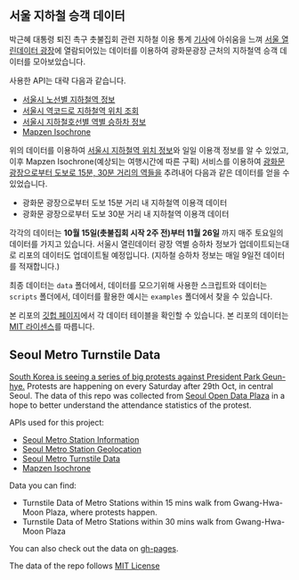 ## 서울 지하철 승객 데이터

박근혜 대통령 퇴진 촉구 촛불집회 관련 지하철 이용 통계 [기사](http://www.huffingtonpost.kr/2016/11/13/story_n_12936242.html)에 아쉬움을 느껴 [서울 열린데이터 광장](http://data.seoul.go.kr/)에 열람되어있는 데이터를 이용하여 광화문광장 근처의 지하철역 승객 데이터를 모아보았습니다.

사용한 API는 대략 다음과 같습니다.

- [서울시 노선별 지하철역 정보](http://data.seoul.go.kr/openinf/sheetview.jsp?infId=OA-119)
- [서울시 역코드로 지하철역 위치 조회](http://data.seoul.go.kr/openinf/openapiview.jsp?infId=OA-118)
- [서울시 지하철호선별 역별 승하차 정보](http://data.seoul.go.kr/openinf/openapiview.jsp?infId=OA-12914)
- [Mapzen Isochrone](https://mapzen.com/documentation/mobility/explorer/overview/)

위의 데이터를 이용하여 [서울시 지하철역 위치 정보](https://gist.github.com/hanbyul-here/c1ecc399372220bff0642f696f383cf9)와 일일 이용객 정보를 알 수 있었고, 이후 Mapzen Isochrone(예상되는 여행시간에 따른 구획) 서비스를 이용하여 [광화문 광장으로부터 도보로 15분, 30분 거리의 역들을](https://mapzen.com/mobility/explorer/#/isochrones?bbox=126.92856788635252%2C37.553151554955924%2C127.02744483947754%2C37.59675599538423&isochrone_mode=pedestrian&pin=37.57497%2C126.977978) 추려내어 다음과 같은 데이터를 얻을 수 있었습니다.

- 광화문 광장으로부터 도보 15분 거리 내 지하철역 이용객 데이터
- 광화문 광장으로부터 도보 30분 거리 내 지하철역 이용객 데이터

각각의 데이터는 **10월 15일(촛불집회 시작 2주 전)부터 11월 26일** 까지 매주 토요일의 데이터를 가지고 있습니다. 서울시 열린데이터 광장 역별 승하차 정보가 업데이트되는대로 리포의 데이터도 업데이트될 예정입니다. (지하철 승하차 정보는 매일 9일전 데이터를 적재합니다.)

최종 데이터는 `data` 폴더에서, 데이터를 모으기위해 사용한 스크립트와 데이터는 `scripts` 폴더에서, 데이터를 활용한 예시는 `examples` 폴더에서 찾을 수 있습니다.

본 리포의 [깃헙 페이지](https://hanbyul-here.github.io/seoul-metro-turnstile-data/)에서 각 데이터 테이블을 확인할 수 있습니다.
본 리포의 데이터는 [MIT 라이센스](https://ko.wikipedia.org/wiki/MIT_%ED%97%88%EA%B0%80%EC%84%9C)를 따릅니다.

## Seoul Metro Turnstile Data

[South Korea is seeing a series of big protests against President Park Geun-hye.](http://www.nytimes.com/2016/11/26/world/asia/korea-park-geun-hye-protests.html?_r=0) Protests are happening on every Saturday after 29th Oct, in central Seoul. The data of this repo was collected from [Seoul Open Data Plaza](http://data.seoul.go.kr/) in a hope to better understand the attendance statistics of the protest.

APIs used for this project:

- [Seoul Metro Station Information](http://data.seoul.go.kr/openinf/sheetview.jsp?infId=OA-119)
- [Seoul Metro Station Geolocation](http://data.seoul.go.kr/openinf/openapiview.jsp?infId=OA-118)
- [Seoul Metro Turnstile Data](http://data.seoul.go.kr/openinf/openapiview.jsp?infId=OA-12914)
- [Mapzen Isochrone](https://mapzen.com/documentation/mobility/explorer/overview/)

Data you can find:

- Turnstile Data of Metro Stations within 15 mins walk from Gwang-Hwa-Moon Plaza, where protests happen.
- Turnstile Data of Metro Stations within 30 mins walk from Gwang-Hwa-Moon Plaza

You can also check out the data on [gh-pages](https://hanbyul-here/github.io/seoul-metro-turnstile-data).

The data of the repo follows [MIT License](https://opensource.org/licenses/MIT)
